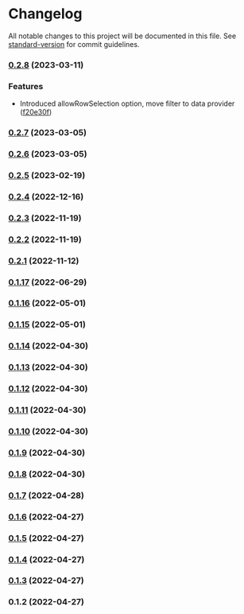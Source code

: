 # Changelog

All notable changes to this project will be documented in this file. See [standard-version](https://github.com/conventional-changelog/standard-version) for commit guidelines.

### [0.2.8](https://github.com/table4js/components/compare/v0.2.7...v0.2.8) (2023-03-11)


### Features

* Introduced allowRowSelection option, move filter to data provider ([f20e30f](https://github.com/table4js/components/commit/f20e30f57bc9dd3f8e40e2fdb6e84b427dc9bca1))

### [0.2.7](https://github.com/table4js/components/compare/v0.2.6...v0.2.7) (2023-03-05)

### [0.2.6](https://github.com/table4js/components/compare/v0.2.5...v0.2.6) (2023-03-05)

### [0.2.5](https://github.com/table4js/components/compare/v0.2.4...v0.2.5) (2023-02-19)

### [0.2.4](https://github.com/table4js/components/compare/v0.2.3...v0.2.4) (2022-12-16)

### [0.2.3](https://github.com/table4js/components/compare/v0.2.2...v0.2.3) (2022-11-19)

### [0.2.2](https://github.com/table4js/components/compare/v0.2.1...v0.2.2) (2022-11-19)

### [0.2.1](https://github.com/table4js/components/compare/v0.1.17...v0.2.1) (2022-11-12)

### [0.1.17](https://github.com/table4js/components/compare/v0.1.16...v0.1.17) (2022-06-29)

### [0.1.16](https://github.com/table4js/components/compare/v0.1.15...v0.1.16) (2022-05-01)

### [0.1.15](https://github.com/table4js/components/compare/v0.1.14...v0.1.15) (2022-05-01)

### [0.1.14](https://github.com/table4js/components/compare/v0.1.13...v0.1.14) (2022-04-30)

### [0.1.13](https://github.com/table4js/components/compare/v0.1.12...v0.1.13) (2022-04-30)

### [0.1.12](https://github.com/table4js/components/compare/v0.1.11...v0.1.12) (2022-04-30)

### [0.1.11](https://github.com/table4js/components/compare/v0.1.10...v0.1.11) (2022-04-30)

### [0.1.10](https://github.com/table4js/components/compare/v0.1.9...v0.1.10) (2022-04-30)

### [0.1.9](https://github.com/table4js/components/compare/v0.1.8...v0.1.9) (2022-04-30)

### [0.1.8](https://github.com/table4js/components/compare/v0.1.7...v0.1.8) (2022-04-30)

### [0.1.7](https://github.com/table4js/components/compare/v0.1.6...v0.1.7) (2022-04-28)

### [0.1.6](https://github.com/table4js/components/compare/v0.1.5...v0.1.6) (2022-04-27)

### [0.1.5](https://github.com/table4js/components/compare/v0.1.4...v0.1.5) (2022-04-27)

### [0.1.4](https://github.com/table4js/components/compare/v0.1.3...v0.1.4) (2022-04-27)

### [0.1.3](https://github.com/table4js/components/compare/v0.1.2...v0.1.3) (2022-04-27)

### 0.1.2 (2022-04-27)
